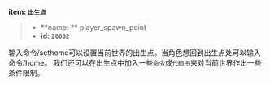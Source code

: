 <!-- BEGIN_AUTOGEN: do NOT edit in this block -->

**item: `出生点`**

> * **name: ** player_spawn_point
> * **id: `20002`**

<!-- END_AUTOGEN-->
输入命令/sethome可以设置当前世界的出生点。当角色想回到出生点处可以输入命令/home。
我们还可以在出生点中加入一些`命令`或`代码书`来对当前世界作出一些条件限制。